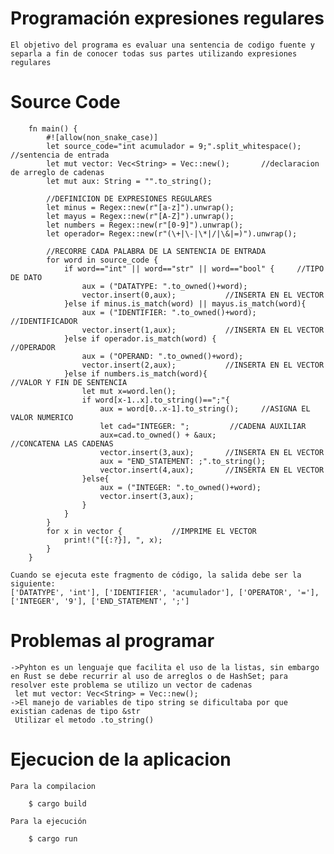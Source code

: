 # Programación expresiones regulares
    El objetivo del programa es evaluar una sentencia de codigo fuente y separla a fin de conocer todas sus partes utilizando expresiones regulares 
# Source Code
        fn main() {
            #![allow(non_snake_case)]
            let source_code="int acumulador = 9;".split_whitespace();     //sentencia de entrada
            let mut vector: Vec<String> = Vec::new();       //declaracion de arreglo de cadenas
            let mut aux: String = "".to_string();       

            //DEFINICION DE EXPRESIONES REGULARES
            let minus = Regex::new(r"[a-z]").unwrap(); 
            let mayus = Regex::new(r"[A-Z]").unwrap();
            let numbers = Regex::new(r"[0-9]").unwrap();
            let operador= Regex::new(r"(\+|\-|\*|/|\&|=)").unwrap();
            
            //RECORRE CADA PALABRA DE LA SENTENCIA DE ENTRADA
            for word in source_code {
                if word=="int" || word=="str" || word=="bool" {     //TIPO DE DATO
                    aux = ("DATATYPE: ".to_owned()+word);
                    vector.insert(0,aux);           //INSERTA EN EL VECTOR
                }else if minus.is_match(word) || mayus.is_match(word){  
                    aux = ("IDENTIFIER: ".to_owned()+word);         //IDENTIFICADOR
                    vector.insert(1,aux);           //INSERTA EN EL VECTOR
                }else if operador.is_match(word) {                  //OPERADOR
                    aux = ("OPERAND: ".to_owned()+word);
                    vector.insert(2,aux);           //INSERTA EN EL VECTOR
                }else if numbers.is_match(word){                    //VALOR Y FIN DE SENTENCIA
                    let mut x=word.len();
                    if word[x-1..x].to_string()==";"{
                        aux = word[0..x-1].to_string();     //ASIGNA EL VALOR NUMERICO
                        let cad="INTEGER: ";         //CADENA AUXILIAR
                        aux=cad.to_owned() + &aux;                //CONCATENA LAS CADENAS
                        vector.insert(3,aux);       //INSERTA EN EL VECTOR
                        aux = "END_STATEMENT: ;".to_string();
                        vector.insert(4,aux);       //INSERTA EN EL VECTOR
                    }else{
                        aux = ("INTEGER: ".to_owned()+word);
                        vector.insert(3,aux);
                    }
                }
            } 
            for x in vector {           //IMPRIME EL VECTOR
                print!("[{:?}], ", x);
            }
        }
        
    Cuando se ejecuta este fragmento de código, la salida debe ser la siguiente:
    ['DATATYPE', 'int'], ['IDENTIFIER', 'acumulador'], ['OPERATOR', '='], ['INTEGER', '9'], ['END_STATEMENT', ';']

# Problemas al programar
    ->Pyhton es un lenguaje que facilita el uso de la listas, sin embargo en Rust se debe recurrir al uso de arreglos o de HashSet; para resolver este problema se utilizo un vector de cadenas
     let mut vector: Vec<String> = Vec::new();
    ->El manejo de variables de tipo string se dificultaba por que existian cadenas de tipo &str
     Utilizar el metodo .to_string() 
  
# Ejecucion de la aplicacion

    Para la compilacion

        $ cargo build

    Para la ejecución

        $ cargo run

